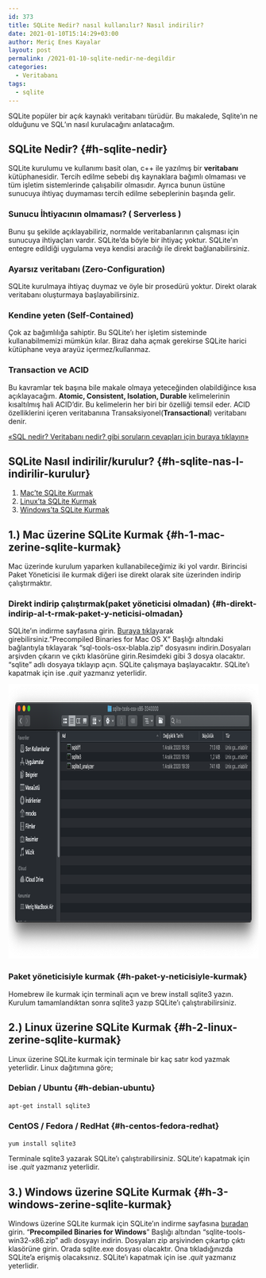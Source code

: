 ```yaml
---
id: 373
title: SQLite Nedir? nasıl kullanılır? Nasıl indirilir?
date: 2021-01-10T15:14:29+03:00
author: Meriç Enes Kayalar
layout: post
permalink: /2021-01-10-sqlite-nedir-ne-degildir
categories:
  - Veritabanı
tags:
  - sqlite
---
```

SQLite popüler bir açık kaynaklı veritabanı türüdür. Bu makalede, Sqlite&#8217;ın ne olduğunu ve SQL&#8217;ın nasıl kurulacağını anlatacağım.

## SQLite Nedir? {#h-sqlite-nedir}

SQLite kurulumu ve kullanımı basit olan, c++ ile yazılmış bir **veritabanı** kütüphanesidir. Tercih edilme sebebi dış kaynaklara bağımlı olmaması ve tüm işletim sistemlerinde çalışabilir olmasıdır. Ayrıca bunun üstüne sunucuya ihtiyaç duymaması tercih edilme sebeplerinin başında gelir.

### Sunucu İhtiyacının olmaması? ( Serverless )

Bunu şu şekilde açıklayabiliriz, normalde veritabanlarının çalışması için sunucuya ihtiyaçları vardır. SQLite&#8217;da böyle bir ihtiyaç yoktur. SQLite&#8217;ın entegre edildiği uygulama veya kendisi aracılığı ile direkt bağlanabilirsiniz.

### Ayarsız veritabanı (Zero-Configuration) 

SQLite kurulmaya ihtiyaç duymaz ve öyle bir prosedürü yoktur. Direkt olarak veritabanı oluşturmaya başlayabilirsiniz.

### Kendine yeten (Self-Contained)

Çok az bağımlılığa sahiptir. Bu SQLite&#8217;ı her işletim sisteminde kullanabilmemizi mümkün kılar. Biraz daha açmak gerekirse SQLite harici kütüphane veya arayüz içermez/kullanmaz.

### Transaction ve ACID

Bu kavramlar tek başına bile makale olmaya yeteceğinden olabildiğince kısa açıklayacağım. **Atomic, Consistent, Isolation, Durable** kelimelerinin kısaltılmış hali ACID&#8217;dir. Bu kelimelerin her biri bir özelliği temsil eder. ACID özelliklerini içeren veritabanına Transaksiyonel(**Transactional**) veritabanı denir.

  
<a href="https://www.merich.rocks/2020/11/11/veritabani-nedir/" target="_blank" rel="noreferrer noopener">«SQL nedir? Veritabanı nedir? gibi soruların cevapları için buraya tıklayın»</a>

## SQLite Nasıl indirilir/kurulur? {#h-sqlite-nas-l-indirilir-kurulur}

  1. [Mac&#8217;te SQLite Kurmak](/2021-01-10-sqlite-nedir-ne-degildir#h-1-mac-zerine-sqlite-kurmak)
  2. [Linux&#8217;ta SQLite Kurmak](/2021-01-10-sqlite-nedir-ne-degildir#h-2-linux-zerine-sqlite-kurmak)
  3. [Windows&#8217;ta SQLite Kurmak](/2021-01-10-sqlite-nedir-ne-degildir#h-3-windows-zerine-sqlite-kurmak)

## 1.) Mac üzerine SQLite Kurmak {#h-1-mac-zerine-sqlite-kurmak}

Mac üzerinde kurulum yaparken kullanabileceğimiz iki yol vardır. Birincisi Paket Yöneticisi ile kurmak diğeri ise direkt olarak site üzerinden indirip çalıştırmaktır.

### Direkt indirip çalıştırmak(paket yöneticisi olmadan) {#h-direkt-indirip-al-t-rmak-paket-y-neticisi-olmadan}

SQLite&#8217;ın indirme sayfasına girin. <a href="https://www.sqlite.org/download.html" target="_blank" rel="noreferrer noopener">Buraya tıkla</a>yarak girebilirsiniz.&#8221;Precompiled Binaries for Mac OS X&#8221; Başlığı altındaki bağlantıyla tıklayarak &#8220;sql-tools-osx-blabla.zip&#8221; dosyasını indirin.Dosyaları arşivden çıkarın ve çıktı klasörüne girin.Resimdeki gibi 3 dosya olacaktır. &#8220;sqlite&#8221; adlı dosyaya tıklayıp açın. SQLite çalışmaya başlayacaktır. SQLite&#8217;ı kapatmak için ise _.quit_ yazmanız yeterlidir.

<img loading="lazy" width="1024" height="553" src="assets/uploads/2020/12/Ekran-Resmi-2020-12-23-20.46.16-1024x553.png" alt="SQLite Nedir? Nasıl Kurulur?" class="wp-image-374" /> 

### Paket yöneticisiyle kurmak {#h-paket-y-neticisiyle-kurmak}

Homebrew ile kurmak için terminali açın ve brew install sqlite3 yazın. Kurulum tamamlandıktan sonra sqlite3 yazıp SQLite&#8217;ı çalıştırabilirsiniz.

## 2.) Linux üzerine SQLite Kurmak {#h-2-linux-zerine-sqlite-kurmak}

Linux üzerine SQLite kurmak için terminale bir kaç satır kod yazmak yeterlidir. Linux dağıtımına göre;

### Debian / Ubuntu {#h-debian-ubuntu}

`apt-get install sqlite3`

### CentOS / Fedora / RedHat {#h-centos-fedora-redhat}

`yum install sqlite3`

  
Terminale sqlite3 yazarak SQLite&#8217;ı çalıştırabilirsiniz. SQLite&#8217;ı kapatmak için ise _.quit_ yazmanız yeterlidir.

## 3.) Windows üzerine SQLite Kurmak {#h-3-windows-zerine-sqlite-kurmak}

Windows üzerine SQLite kurmak için SQLite&#8217;ın indirme sayfasına <a href="https://www.sqlite.org/download.html" target="_blank" rel="noreferrer noopener">buradan</a> girin. &#8220;**Precompiled Binaries for Windows**&#8221; Başlığı altından &#8220;sqlite-tools-win32-x86.zip&#8221; adlı dosyayı indirin. Dosyaları zip arşivinden çıkartıp çıktı klasörüne girin. Orada sqlite.exe dosyası olacaktır. Ona tıkladığınızda SQLite&#8217;a erişmiş olacaksınız. SQLite&#8217;ı kapatmak için ise _.quit_ yazmanız yeterlidir.